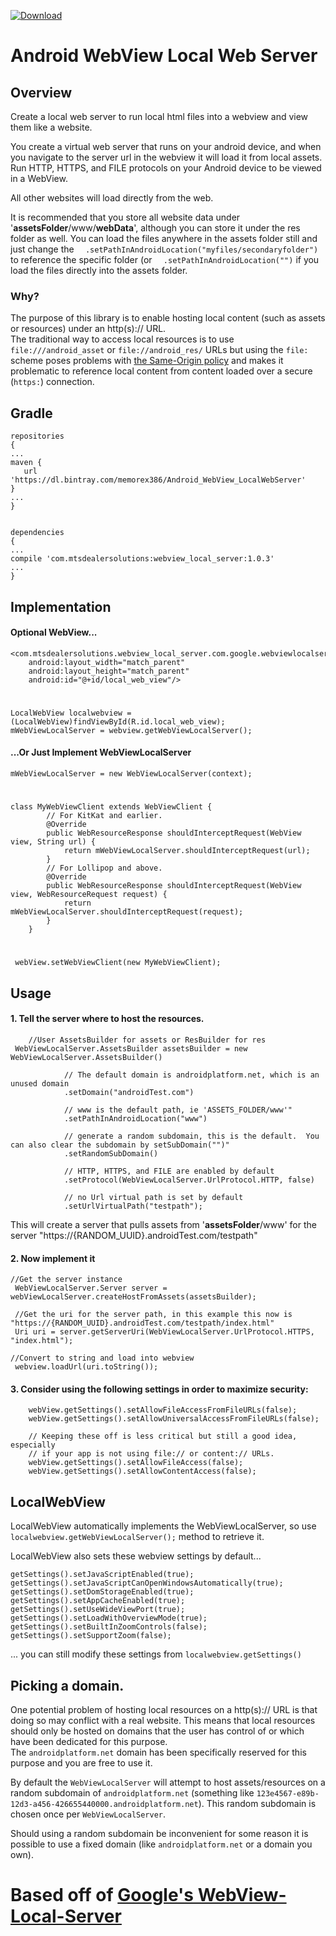 [ ![Download](https://api.bintray.com/packages/memorex386/Android_WebView_LocalWebServer/webview_local_server/images/download.svg) ](https://bintray.com/memorex386/Android_WebView_LocalWebServer/webview_local_server/_latestVersion)

# Android WebView Local Web Server

## Overview

Create a local web server to run local html files into a webview and view them like a website.

 You create a virtual web server that runs on your android device, and when you navigate to the server url in the webview it will load it from local assets.  Run HTTP, HTTPS, and FILE protocols on your Android device to be viewed in a WebView. 

All other websites will load directly from the web.

It is recommended that you store all website data under '__assetsFolder__/www/__webData__', although you can store it under the res folder as well.  You can load the files anywhere in the assets folder still and just change the ```  .setPathInAndroidLocation("myfiles/secondaryfolder")``` to reference the specific folder (or ```  .setPathInAndroidLocation("")``` if you load the files directly into the assets folder.

### Why?
The purpose of this library is to enable hosting local content (such as assets
or resources) under an http(s):// URL.  
The traditional way to access local resources is to use `file:///android_asset`
or `file://android_res/` URLs but using the `file:` scheme poses problems with 
[the Same-Origin policy](http://en.wikipedia.org/wiki/Same-origin_policy) and
makes it problematic to reference local content from content loaded over
a secure (`https:`) connection.

## Gradle
    repositories
    {
    ...
    maven {
       url  'https://dl.bintray.com/memorex386/Android_WebView_LocalWebServer'
    }
    ...
    }


    dependencies
    {
    ...
    compile 'com.mtsdealersolutions:webview_local_server:1.0.3'
    ...
    }


## Implementation

#### Optional WebView...

	<com.mtsdealersolutions.webview_local_server.com.google.webviewlocalserver.LocalWebView
        android:layout_width="match_parent"
        android:layout_height="match_parent"
        android:id="@+id/local_web_view"/>

#
        
    LocalWebView localwebview = (LocalWebView)findViewById(R.id.local_web_view);
    mWebViewLocalServer = webview.getWebViewLocalServer();
    
#### ...Or Just Implement WebViewLocalServer

    mWebViewLocalServer = new WebViewLocalServer(context);
    
#
    
    class MyWebViewClient extends WebViewClient {
            // For KitKat and earlier.
            @Override
            public WebResourceResponse shouldInterceptRequest(WebView view, String url) {
                return mWebViewLocalServer.shouldInterceptRequest(url);
            }
            // For Lollipop and above.
            @Override
            public WebResourceResponse shouldInterceptRequest(WebView view, WebResourceRequest request) {
                return mWebViewLocalServer.shouldInterceptRequest(request);
            }
        }
        
#

     webView.setWebViewClient(new MyWebViewClient);
     
## Usage

#### 1. Tell the server where to host the resources.
        
        //User AssetsBuilder for assets or ResBuilder for res
     WebViewLocalServer.AssetsBuilder assetsBuilder = new WebViewLocalServer.AssetsBuilder()
               
                // The default domain is androidplatform.net, which is an unused domain
                .setDomain("androidTest.com")
                
                // www is the default path, ie 'ASSETS_FOLDER/www'"
                .setPathInAndroidLocation("www")
                
                // generate a random subdomain, this is the default.  You can also clear the subdomain by setSubDomain("")"      
                .setRandomSubDomain()
                
                // HTTP, HTTPS, and FILE are enabled by default
                .setProtocol(WebViewLocalServer.UrlProtocol.HTTP, false)
                
                // no Url virtual path is set by default
                .setUrlVirtualPath("testpath");
                
This will create a server that pulls assets from '__assetsFolder__/www' for the server "https://{RANDOM_UUID}.androidTest.com/testpath"

#### 2. Now implement it

    //Get the server instance
     WebViewLocalServer.Server server = webViewLocalServer.createHostFromAssets(assetsBuilder);
     
     //Get the uri for the server path, in this example this now is "https://{RANDOM_UUID}.androidTest.com/testpath/index.html"
     Uri uri = server.getServerUri(WebViewLocalServer.UrlProtocol.HTTPS, "index.html");

    //Convert to string and load into webview
     webview.loadUrl(uri.toString());


#### 3. Consider using the following settings in order to maximize security:

        webView.getSettings().setAllowFileAccessFromFileURLs(false);
        webView.getSettings().setAllowUniversalAccessFromFileURLs(false);

        // Keeping these off is less critical but still a good idea, especially
        // if your app is not using file:// or content:// URLs.
        webView.getSettings().setAllowFileAccess(false);
        webView.getSettings().setAllowContentAccess(false);
        
## LocalWebView

LocalWebView automatically implements the WebViewLocalServer, so use ```localwebview.getWebViewLocalServer();``` method to retrieve it.

LocalWebView also sets these webview settings by default...

    getSettings().setJavaScriptEnabled(true);
    getSettings().setJavaScriptCanOpenWindowsAutomatically(true);
    getSettings().setDomStorageEnabled(true);
    getSettings().setAppCacheEnabled(true);
    getSettings().setUseWideViewPort(true);
    getSettings().setLoadWithOverviewMode(true);
    getSettings().setBuiltInZoomControls(false);
    getSettings().setSupportZoom(false);
    
... you can still modify these settings from ```localwebview.getSettings()```

## Picking a domain.

One potential problem of hosting local resources on a http(s):// URL is that
doing so may conflict with a real website. This means that local resources
should only be hosted on domains that the user has control of or which have
been dedicated for this purpose.  
The `androidplatform.net` domain has been specifically reserved for this
purpose and you are free to use it.

By default the `WebViewLocalServer` will attempt to host assets/resources on
a random subdomain of `androidplatform.net` (something like
`123e4567-e89b-12d3-a456-426655440000.androidplatform.net`). This random
subdomain is chosen once per `WebViewLocalServer`.

Should using a random subdomain be inconvenient for some reason it is possible
to use a fixed domain (like `androidplatform.net` or a domain you own).

      
# Based off of [Google's WebView-Local-Server](https://github.com/google/webview-local-server) 
